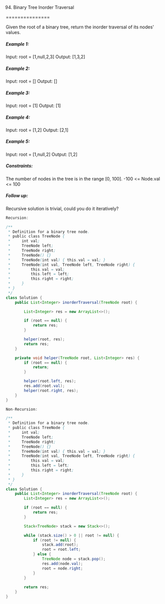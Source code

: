 94. Binary Tree Inorder Traversal

===============

Given the root of a binary tree, return the inorder traversal of its nodes' values. 

##### Example 1:

Input: root = [1,null,2,3]
Output: [1,3,2]

##### Example 2:

Input: root = []
Output: []

##### Example 3:

Input: root = [1]
Output: [1]

##### Example 4:

Input: root = [1,2]
Output: [2,1]

##### Example 5:

Input: root = [1,null,2]
Output: [1,2]

##### Constraints:

The number of nodes in the tree is in the range [0, 100].
-100 <= Node.val <= 100


##### Follow up:

Recursive solution is trivial, could you do it iteratively?

```java
Recursion:

/**
 * Definition for a binary tree node.
 * public class TreeNode {
 *     int val;
 *     TreeNode left;
 *     TreeNode right;
 *     TreeNode() {}
 *     TreeNode(int val) { this.val = val; }
 *     TreeNode(int val, TreeNode left, TreeNode right) {
 *         this.val = val;
 *         this.left = left;
 *         this.right = right;
 *     }
 * }
 */
class Solution {
    public List<Integer> inorderTraversal(TreeNode root) {

        List<Integer> res = new ArrayList<>();

        if (root == null) {
            return res;
        }

        helper(root, res);
        return res;
    }

    private void helper(TreeNode root, List<Integer> res) {
        if (root == null) {
            return;
        }

        helper(root.left, res);
        res.add(root.val);
        helper(root.right, res);
    }
}
```



```java
Non-Recursion:

/**
 * Definition for a binary tree node.
 * public class TreeNode {
 *     int val;
 *     TreeNode left;
 *     TreeNode right;
 *     TreeNode() {}
 *     TreeNode(int val) { this.val = val; }
 *     TreeNode(int val, TreeNode left, TreeNode right) {
 *         this.val = val;
 *         this.left = left;
 *         this.right = right;
 *     }
 * }
 */
class Solution {
    public List<Integer> inorderTraversal(TreeNode root) {
        List<Integer> res = new ArrayList<>();

        if (root == null) {
            return res;
        }

        Stack<TreeNode> stack = new Stack<>();

        while (stack.size() > 0 || root != null) {
            if (root != null) {
                stack.add(root);
                root = root.left;
            } else {
                TreeNode node = stack.pop();
                res.add(node.val);
                root = node.right;
            }
        }
        
        return res;
    }
}
```

